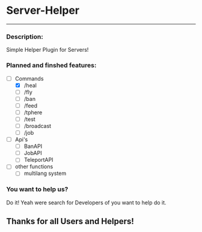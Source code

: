 # Server-Helper
---
### Description:
Simple Helper Plugin for Servers!

### Planned and finshed features:
- [ ] Commands
    - [x] /heal
    - [ ] /fly
    - [ ] /ban
    - [ ] /feed
    - [ ] /tphere
    - [ ] /test
    - [ ] /broadcast
    - [ ] /job
- [ ] Api's
    - [ ] BanAPI
    - [ ] JobAPI
    - [ ] TeleportAPI
- [ ] other functions
    - [ ] multilang system

### You want to help us?
Do it! Yeah were search for Developers of you want to help do it.

## Thanks for all Users and Helpers!
